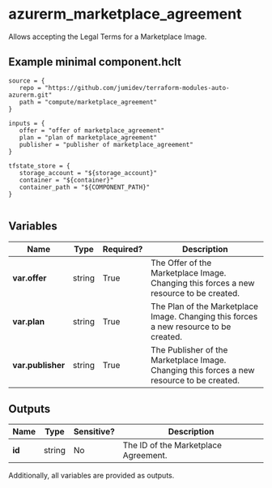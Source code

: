 # azurerm_marketplace_agreement

Allows accepting the Legal Terms for a Marketplace Image.

## Example minimal component.hclt

```hcl
source = {
   repo = "https://github.com/jumidev/terraform-modules-auto-azurerm.git" 
   path = "compute/marketplace_agreement" 
}

inputs = {
   offer = "offer of marketplace_agreement" 
   plan = "plan of marketplace_agreement" 
   publisher = "publisher of marketplace_agreement" 
}

tfstate_store = {
   storage_account = "${storage_account}" 
   container = "${container}" 
   container_path = "${COMPONENT_PATH}" 
}


```

## Variables

| Name | Type | Required? |  Description |
| ---- | ---- | --------- |  ----------- |
| **var.offer** | string | True | The Offer of the Marketplace Image. Changing this forces a new resource to be created. | 
| **var.plan** | string | True | The Plan of the Marketplace Image. Changing this forces a new resource to be created. | 
| **var.publisher** | string | True | The Publisher of the Marketplace Image. Changing this forces a new resource to be created. | 



## Outputs

| Name | Type | Sensitive? | Description |
| ---- | ---- | --------- | --------- |
| **id** | string | No  | The ID of the Marketplace Agreement. | 

Additionally, all variables are provided as outputs.
